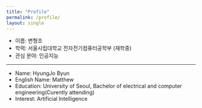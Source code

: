 ```yaml
---
title: "Profile"
permalink: /profile/
layout: single
---
```

* 이름: 변형조  
* 학력: 서울시립대학교 전자전기컴퓨터공학부 (재학중)  
* 관심 분야: 인공지능  
--------------------------------------------------
* Name: HyungJo Byun  
* English Name: Matthew
* Education: University of Seoul, Bachelor of electrical and computer engineering(Curently attending)  
* Interest: Artificial Intelligence